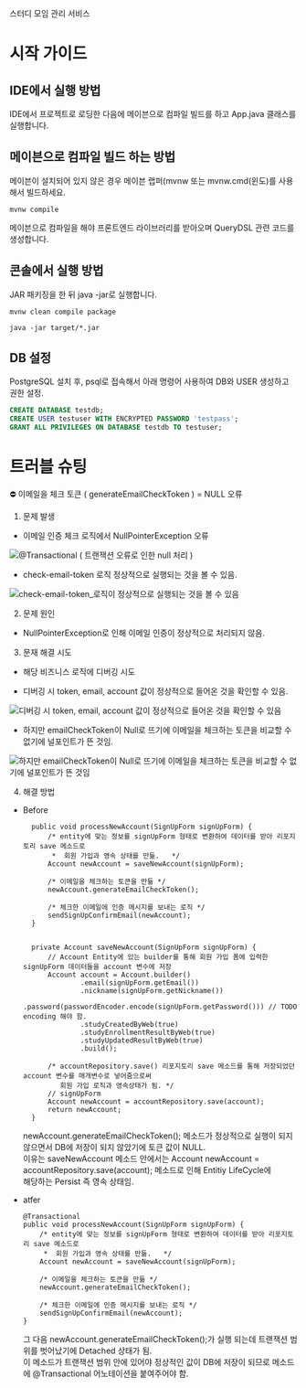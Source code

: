 스터디 모임 관리 서비스

# 시작 가이드

## IDE에서 실행 방법

IDE에서 프로젝트로 로딩한 다음에 메이븐으로 컴파일 빌드를 하고 App.java 클래스를 실행합니다.

## 메이븐으로 컴파일 빌드 하는 방법

메이븐이 설치되어 있지 않은 경우 메이븐 랩퍼(mvnw 또는 mvnw.cmd(윈도)를 사용해서 빌드하세요.

```
mvnw compile
```

메이븐으로 컴파일을 해야 프론트엔드 라이브러리를 받아오며 QueryDSL 관련 코드를 생성합니다.

## 콘솔에서 실행 방법

JAR 패키징을 한 뒤 java -jar로 실행합니다.

```
mvnw clean compile package
```

```
java -jar target/*.jar
```

## DB 설정

PostgreSQL 설치 후, psql로 접속해서 아래 명령어 사용하여 DB와 USER 생성하고 권한 설정.

```sql
CREATE DATABASE testdb;
CREATE USER testuser WITH ENCRYPTED PASSWORD 'testpass';
GRANT ALL PRIVILEGES ON DATABASE testdb TO testuser;
```


# 트러블 슈팅

⛔ 이메일을 체크 토큰 ( generateEmailCheckToken ) = NULL 오류

1. 문제 발생

- 이메일 인증 체크 로직에서 NullPointerException 오류
  
![@Transactional ( 트랜잭션 오류로 인한 null 처리 ) ](https://github.com/rudqls007/study_management_service/assets/111556581/d4c7f894-699f-4bda-a7c1-2df266449513)

- check-email-token 로직 정상적으로 실행되는 것을 볼 수 있음.

![check-email-token_로직이 정상적으로 실행되는 것을 볼 수 있음](https://github.com/rudqls007/study_management_service/assets/111556581/1f04002e-5f45-4b64-b039-8b46253757b5)


2. 문제 원인

- NullPointerException로 인해 이메일 인증이 정상적으로 처리되지 않음.

3. 문재 해결 시도

- 해당 비즈니스 로직에 디버깅 시도

- 디버깅 시 token, email, account 값이 정상적으로 들어온 것을 확인할 수 있음.

![디버깅 시 token, email, account 값이 정상적으로 들어온 것을 확인할 수 있음](https://github.com/rudqls007/study_management_service/assets/111556581/e6c74901-1906-4ad7-8dd4-77c38c33564f)

- 하지만 emailCheckToken이 Null로 뜨기에 이메일을 체크하는 토큰을 비교할 수 없기에 널포인트가 뜬 것임.

![하지만 emailCheckToken이 Null로 뜨기에 이메일을 체크하는 토큰을 비교할 수 없기에 널포인트가 뜬 것임](https://github.com/rudqls007/study_management_service/assets/111556581/57598df0-8056-4900-91f1-72d22517824c)

4. 해결 방법

- Before

        public void processNewAccount(SignUpForm signUpForm) {
            /* entity에 맞는 정보를 signUpForm 형태로 변환하여 데이터를 받아 리포지토리 save 메소드로
             *  회원 가입과 영속 상태를 만듦.   */
            Account newAccount = saveNewAccount(signUpForm);
    
            /* 이메일을 체크하는 토큰을 만듦 */
            newAccount.generateEmailCheckToken();
    
            /* 체크한 이메일에 인증 메시지를 보내는 로직 */
            sendSignUpConfirmEmail(newAccount);
        }
    
    
        private Account saveNewAccount(SignUpForm signUpForm) {
            // Account Entity에 있는 builder를 통해 회원 가입 폼에 입력한 signUpForm 데이터들을 account 변수에 저장
            Account account = Account.builder()
                    .email(signUpForm.getEmail())
                    .nickname(signUpForm.getNickname())
                    .password(passwordEncoder.encode(signUpForm.getPassword())) // TODO encoding 해야 함.
                    .studyCreatedByWeb(true)
                    .studyEnrollmentResultByWeb(true)
                    .studyUpdatedResultByWeb(true)
                    .build();
    
            /* accountRepository.save() 리포지토리 save 메소드를 통해 저장되었던 account 변수를 매개변수로 넣어줌으로써
               회원 가입 로직과 영속상태가 됨. */
            // signUpForm
            Account newAccount = accountRepository.save(account);
            return newAccount;
        }


  newAccount.generateEmailCheckToken(); 메소드가 정상적으로 실행이 되지 않으면서 DB에 저장이 되지 않았기에 토큰 값이 NULL.</br>
  이유는 saveNewAccount 메소드 안에서는 Account newAccount = accountRepository.save(account); 메소드로 인해 Entitiy LifeCycle에</br>
  해당하는 Persist 즉 영속 상태임.




- atfer
  
      @Transactional
      public void processNewAccount(SignUpForm signUpForm) {
          /* entity에 맞는 정보를 signUpForm 형태로 변환하여 데이터를 받아 리포지토리 save 메소드로
           *  회원 가입과 영속 상태를 만듦.   */
          Account newAccount = saveNewAccount(signUpForm);
  
          /* 이메일을 체크하는 토큰을 만듦 */
          newAccount.generateEmailCheckToken();
  
          /* 체크한 이메일에 인증 메시지를 보내는 로직 */
          sendSignUpConfirmEmail(newAccount);
      }


  그 다음 newAccount.generateEmailCheckToken();가 실행 되는데 트랜잭션 범위를 벗어났기에 Detached 상태가 됨.</br>
  이 메소드가 트랜잭션 범위 안에 있어야 정상적인 값이 DB에 저장이 되므로 메소드에 @Transactional 어노테이션을 붙여주어야 함.</br>
